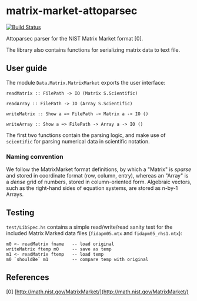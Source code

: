# matrix-market-attoparsec

[![Build Status](https://travis-ci.org/ocramz/matrix-market-attoparsec.png)](https://travis-ci.org/ocramz/matrix-market-attoparsec)

Attoparsec parser for the NIST Matrix Market format [0].

The library also contains functions for serializing matrix data to text file.

## User guide

The module `Data.Matrix.MatrixMarket` exports the user interface:

    readMatrix :: FilePath -> IO (Matrix S.Scientific)

    readArray :: FilePath -> IO (Array S.Scientific)

    writeMatrix :: Show a => FilePath -> Matrix a -> IO ()
 
    writeArray :: Show a => FilePath -> Array a -> IO ()  

The first two functions contain the parsing logic, and make use of `scientific` for parsing numerical data in scientific notation.


### Naming convention

We follow the MatrixMarket format definitions, by which a "Matrix" is _sparse_ and stored in coordinate format (row, column, entry), whereas an "Array" is a _dense_ grid of numbers, stored in column-oriented form.
Algebraic vectors, such as the right-hand sides of equation systems, are stored as n-by-1 Arrays.

## Testing

`test/LibSpec.hs` contains a simple read/write/read sanity test for the included Matrix Marked data files (`fidapm05.mtx` and `fidapm05_rhs1.mtx`):

    m0 <- readMatrix fname   -- load original
    writeMatrix ftemp m0     -- save as temp
    m1 <- readMatrix ftemp   -- load temp
    m0 `shouldBe` m1         -- compare temp with original


## References

[0] [http://math.nist.gov/MatrixMarket/](http://math.nist.gov/MatrixMarket/)
